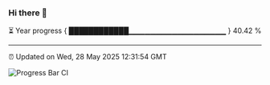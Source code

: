 ### Hi there 👋

⏳ Year progress { ████████████▁▁▁▁▁▁▁▁▁▁▁▁▁▁▁▁▁▁ } 40.42 %

---

⏰ Updated on Wed, 28 May 2025 12:31:54 GMT

![Progress Bar CI](https://github.com/liununu/liununu/workflows/Progress%20Bar%20CI/badge.svg)
